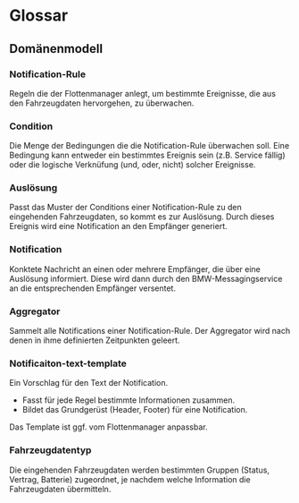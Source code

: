 # Glossar

## Domänenmodell

### Notification-Rule

Regeln die der Flottenmanager anlegt, um bestimmte Ereignisse, die aus den Fahrzeugdaten hervorgehen, zu überwachen.

### Condition

Die Menge der Bedingungen die die Notification-Rule überwachen soll. Eine Bedingung kann entweder ein bestimmtes Ereignis sein (z.B. Service fällig) oder die logische Verknüfung (und, oder, nicht) solcher Ereignisse.
<!-- Composite Pattern -->

### Auslösung

Passt das Muster der Conditions einer Notification-Rule zu den eingehenden Fahrzeugdaten, so kommt es zur Auslösung.
Durch dieses Ereignis wird eine Notification an den Empfänger generiert.

### Notification

Konktete Nachricht an einen oder mehrere Empfänger, die über eine Auslösung informiert. Diese wird dann durch den BMW-Messagingservice an die entsprechenden Empfänger versentet.

### Aggregator

Sammelt alle Notifications einer Notification-Rule. Der Aggregator wird nach denen in ihme definierten Zeitpunkten geleert.

### Notificaiton-text-template

Ein Vorschlag für den Text der Notification.

- Fasst für jede Regel bestimmte Informationen zusammen.
- Bildet das Grundgerüst (Header, Footer) für eine Notification.

Das Template ist ggf. vom Flottenmanager anpassbar.

### Fahrzeugdatentyp

Die eingehenden Fahrzeugdaten werden bestimmten Gruppen (Status, Vertrag, Batterie) zugeordnet, je nachdem welche Information die Fahrzeugdaten übermitteln.